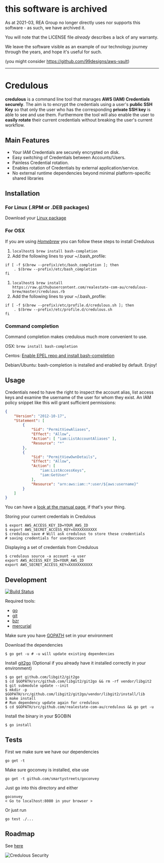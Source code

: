 # this software is archived

As at 2021-03, REA Group no longer directly uses nor supports this software - as such, we have archived it.

You will note that the LICENSE file _already_ describes a lack of any warranty.

We leave the software visible as an example of our technology journey through the years, and hope it's useful for such.

(you might consider https://github.com/99designs/aws-vault)

-----

# Credulous

**credulous** is a command line tool that manages **AWS (IAM) Credentials
securely**. The aim is to encrypt the credentials using a user's **public
SSH Key** so that only the user who has the corresponding **private SSH
key** is able to see and use them. Furthermore the tool will also enable
the user to **easily rotate** their current credentials without breaking
the user's current workflow.

## Main Features

* Your IAM Credentials are securely encrypted on disk.
* Easy switching of Credentials between Accounts/Users.
* Painless Credential rotation.
* Enables rotation of Credentials by external application/service.
* No external runtime dependencies beyond minimal platform-specific
  shared libraries

## Installation

### For Linux (.RPM or .DEB packages)

Download your [Linux package](https://github.com/realestate-com-au/credulous/releases)


### For OSX

If you are using *[Homebrew](http://brew.sh/)* you can follow these steps to install Credulous

1. ```localhost$ brew install bash-completion```
1. Add the following lines to your ~/.bash_profile:
```
if [ -f $(brew --prefix)/etc/bash_completion ]; then
    . $(brew --prefix)/etc/bash_completion
fi
```
1. ```localhost$ brew install https://raw.githubusercontent.com/realestate-com-au/credulous-brew/master/credulous.rb```
1. Add the following lines to your ~/.bash_profile:
```
if [ -f $(brew --prefix)/etc/profile.d/credulous.sh ]; then
    . $(brew --prefix)/etc/profile.d/credulous.sh
fi
```

### Command completion

Command completion makes credulous much more convenient to use.

OSX: `brew install bash-completion`

Centos: [Enable EPEL repo and install bash-completion](http://unix.stackexchange.com/questions/21135/package-bash-completion-missing-from-yum-in-centos-6)

Debian/Ubuntu: bash-completion is installed and enabled by default. Enjoy!



## Usage

Credentials need to have the right to inspect the account alias, 
list access keys and examine the username of the user for whom they
exist. An IAM policy snippet like this will grant sufficient
permissions:

```json
{
    "Version": "2012-10-17",
    "Statement": [
        {
            "Sid": "PermitViewAliases",
            "Effect": "Allow",
            "Action": [ "iam:ListAccountAliases" ],
            "Resource": "*"
        },
        {
            "Sid": "PermitViewOwnDetails",
            "Effect": "Allow",
            "Action": [
                "iam:ListAccessKeys",
                "iam:GetUser"
            ],
            "Resource": "arn:aws:iam::*:user/${aws:username}"
        }
    ]
}
```

You can have a [look at the manual
page](https://github.com/realestate-com-au/credulous/blob/master/credulous.md), if that's your thing.

Storing your current credentials in Credulous

    $ export AWS_ACCESS_KEY_ID=YOUR_AWS_ID
    $ export AWS_SECRET_ACCESS_KEY=XXXXXXXXXXX
    $ credulous save # Will ask credulous to store these credentials
    # saving credentials for user@account

Displaying a set of credentials from Credulous

    $ credulous source -a account -u user
    export AWS_ACCESS_KEY_ID=YOUR_AWS_ID
    export AWS_SECRET_ACCESS_KEY=XXXXXXXXXXX


## Development

[![Build Status](https://travis-ci.org/realestate-com-au/credulous.svg)](https://travis-ci.org/realestate-com-au/credulous)

Required tools:
* [go](http://golang.org)
* [git](http://git-scm.com)
* [bzr](http://bazaar.canonical.com)
* [mercurial](http://mercurial.selenic.com)

Make sure you have [GOPATH](http://golang.org/doc/code.html#GOPATH) set in your environment

Download the dependencies

    $ go get -u # -u will update existing dependencies

Install [git2go](https://github.com/libgit2/git2go) (Optional if you already have it installed correctly in your environment)

    $ go get github.com/libgit2/git2go
    $ cd $GOPATH/src/github.com/libgit2/git2go && rm -rf vendor/libgit2
    $ git submodule update --init
    $ mkdir -p $GOPATH/src/github.com/libgit2/git2go/vendor/libgit2/install/lib
    $ make install
    # Run dependency update again for credulous
    $ cd $GOPATH/src/github.com/realestate-com-au/credulous && go get -u

Install the binary in your $GOBIN

    $ go install

## Tests

First we make sure we have our dependencies

    go get -t

Make sure goconvey is installed, else use

    go get -t github.com/smartystreets/goconvey

Just go into this directory and either

    goconvey
    < Go to localhost:8080 in your browser >

Or just run

    go test ./...

## Roadmap
See [here](https://github.com/realestate-com-au/credulous/wiki/Roadmap)

![Credulous Security](https://github.com/realestate-com-au/credulous/raw/master/site/credulous-security.png)
